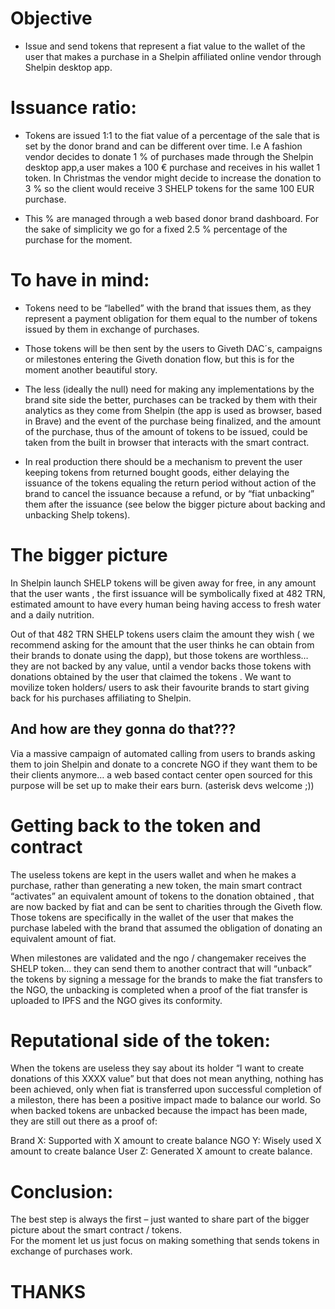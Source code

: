 # Objective 

* Issue and send tokens that represent a fiat value to the wallet of the user that makes a purchase in a Shelpin affiliated online vendor through Shelpin desktop app. 

# Issuance ratio: 

* Tokens are issued 1:1 to the fiat value of a percentage of the sale that is set by the donor brand and can be different over time. I.e A fashion vendor decides to donate 1 % of purchases made through the Shelpin desktop app,a user makes a 100 € purchase and receives in his wallet 1 token. In Christmas the vendor might decide to increase the donation to 3 % so the client would receive 3  SHELP tokens for the same 100 EUR purchase. 

* This % are managed through a web based donor brand dashboard. For the sake of simplicity we go for a fixed 2.5 % percentage of the purchase for the moment.

# To have in mind: 

* Tokens need to be “labelled” with the brand that issues them, as they represent a payment obligation for them equal to the number of tokens issued by them in exchange of purchases.  

* Those tokens will be then sent by the users to Giveth DAC´s, campaigns or milestones entering the Giveth donation flow, but this is for the moment another beautiful story.

* The less (ideally the null) need for making any implementations by the brand site side the better, purchases can be tracked by them with their analytics as they come from Shelpin (the app is used as browser, based in Brave) and the event of the purchase being finalized, and the amount of the purchase, thus of the amount of tokens to be issued, could be taken from the built in browser that interacts with the smart contract. 

* In real production there should be a mechanism to prevent the user keeping tokens from returned bought goods, either delaying the issuance of the tokens equaling the return period without action of the brand to cancel the issuance because a refund, or by “fiat unbacking” them after the issuance (see below the bigger picture about backing and unbacking Shelp tokens).

# The bigger picture 

In Shelpin launch SHELP tokens will be given away for free, in any amount that the user wants , the first issuance will be symbolically fixed at 482 TRN, estimated amount to have every human being having access to fresh water and a daily nutrition. 

Out of that 482 TRN SHELP tokens users claim the amount they wish ( we recommend asking for the amount that the user thinks he can obtain from their brands to donate using the dapp), but those tokens are worthless… they are not backed by any value, until a vendor backs those tokens with donations obtained by the user that claimed the tokens . We want to movilize token holders/ users to ask their favourite brands to start giving back for his purchases affiliating to Shelpin. 

## And how are they gonna do that??? 

Via a massive campaign of automated calling from users to brands asking them to join Shelpin and donate to a concrete NGO if they want them to be their clients anymore… a web based contact center open sourced for this purpose will be set up to make their ears burn. (asterisk devs welcome ;)) 

# Getting back to the token and contract

The useless tokens are kept in the users wallet and when he makes a purchase, rather than generating a new token, the main smart contract “activates” an equivalent amount of tokens to the donation obtained , that are now backed by fiat and can be sent to charities through the Giveth flow. Those tokens are specifically in the wallet of the user that makes the purchase labeled with the brand that assumed the obligation of donating an equivalent amount of fiat.   

When milestones are validated and the ngo / changemaker receives the SHELP token… they can send them to another contract that will “unback” the tokens by signing a message for the brands to make the fiat transfers to the NGO, the unbacking is completed when a proof of the fiat transfer is uploaded to IPFS and the NGO gives its conformity. 

# Reputational side of the token:

When the tokens are useless they say about its holder “I want to create donations of this XXXX value” but that does not mean anything, nothing has been achieved, only when fiat is transferred upon successful completion of a mileston, there has been a positive impact made to balance our world. So when backed tokens are unbacked because the impact has been made, they are still out there as a proof of:

Brand X: Supported with X amount to create balance
NGO Y: Wisely used X amount to create balance
User Z: Generated X amount to create balance. 

# Conclusion: 

The best step is always the first – just wanted to share part of the bigger picture about the smart contract / tokens.  
For the moment let us just focus on making something that sends tokens in exchange of purchases work. 

# THANKS

 


 
